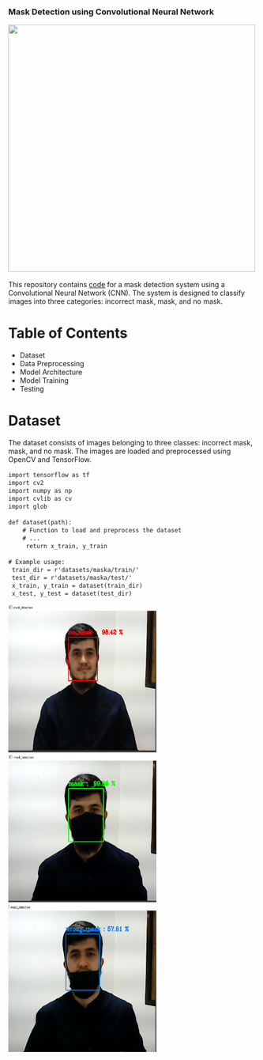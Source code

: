 ###               Mask Detection using Convolutional Neural Network
<img src="https://github.com/Mukhriddin19980901/Mask_detection/blob/main/pics/maskgif.gif?raw=true" width="500" height="500" />

This repository contains [code](https://github.com/Mukhriddin19980901/Mask_detection/blob/main/face_mask_project.ipynb) for a mask detection system using a Convolutional Neural Network (CNN). The system is designed to classify images into three categories: incorrect mask, mask, and no mask.     
# Table of Contents
- Dataset
- Data Preprocessing
- Model Architecture
- Model Training
- Testing
 # Dataset
The dataset consists of images belonging to three classes: incorrect mask, mask, and no mask. The images are loaded and preprocessed using OpenCV and TensorFlow.   

    import tensorflow as tf
    import cv2
    import numpy as np
    import cvlib as cv
    import glob

    def dataset(path):
        # Function to load and preprocess the dataset
        # ...
         return x_train, y_train

    # Example usage:
     train_dir = r'datasets/maska/train/'
     test_dir = r'datasets/maska/test/'
     x_train, y_train = dataset(train_dir)
     x_test, y_test = dataset(test_dir)


<img src="https://github.com/Mukhriddin19980901/Mask_detection/blob/main/pics/no_masks.png" width="300" height="300" /><img src="https://github.com/Mukhriddin19980901/Mask_detection/blob/main/pics/mask.png" width="300" height="300" /><img src="https://github.com/Mukhriddin19980901/Mask_detection/blob/main/pics/wrong_mask.png" width="300" height="300" /> 
